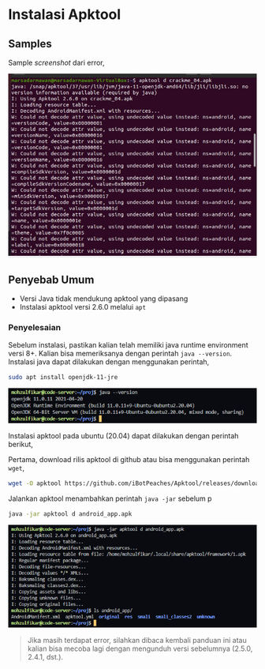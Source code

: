 # Instalasi Apktool

## Samples

Sample *screenshot* dari error,

![not-found-0](images/03_001.jpg)

## Penyebab Umum

- Versi Java tidak mendukung apktool yang dipasang
- Instalasi apktool versi 2.6.0 melalui `apt`

### Penyelesaian

Sebelum instalasi, pastikan kalian telah memiliki java runtime environment versi 8+. Kalian bisa memeriksanya dengan perintah `java --version`. Instalasi java dapat dilakukan dengan menggunakan perintah,

```bash
sudo apt install openjdk-11-jre
```

![java-version](images/03_002.png)

Instalasi apktool pada ubuntu (20.04) dapat dilakukan dengan perintah berikut,

Pertama, download rilis apktool di github atau bisa menggunakan perintah `wget`,

```bash
wget -O apktool https://github.com/iBotPeaches/Apktool/releases/download/v2.6.0/apktool_2.6.0.jar
```

Jalankan apktool menambahkan perintah `java -jar` sebelum p

```bash
java -jar apktool d android_app.apk
```

![apktool-success](images/03_003.png)

> Jika masih terdapat error, silahkan dibaca kembali panduan ini atau kalian bisa mecoba lagi dengan mengunduh versi sebelumnya (2.5.0, 2.4.1, dst.).
